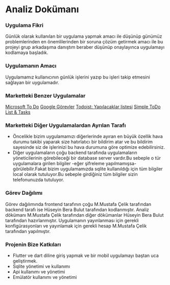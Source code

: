 # Analiz Dokümanı

### Uygulama Fikri
Günlük olarak kullanılan bir uygulama yapmak amacı ile düşünüp günümüz problemlerinden en önemlilerinden bir soruna çözüm getirmek amacı ile bu projeyi grup arkadaşıma danıştım beraber düşünüp onaylayınca uygulamayı kodlamaya başladık.

### Uygulamanın Amacı
Uygulamamız kullanıcının günlük işlerini yazıp bu işleri takip etmesini sağlayan bir uygulamadır.

### Marketteki Benzer Uygulamalar
[Microsoft To Do](https://play.google.com/store/apps/details?id=com.microsoft.todos&hl=tr&gl=US)
[Google Görevler](https://play.google.com/store/apps/details?id=com.google.android.apps.tasks&hl=tr&gl=US)
[Todoist: Yapılacaklar listesi](https://play.google.com/store/apps/details?id=com.todoist&hl=tr&gl=US)
[Simple ToDo List & Tasks](https://play.google.com/store/apps/details?id=app.nifu.simpletodo&hl=tr&gl=US)

### Marketteki Diğer Uygulamalardan Ayrılan Tarafı
- Öncelikle bizim uygulamamızı diğerlerinde ayıran en büyük özellik hava durumu takibi yaparak size hatırlatıcı bir bildirim atar ve bu bildirim sayesinde siz de işlerinizi bu hava durumuna göre optimize edebilirsiniz.
- Diğer uygulamaların çoğu backend tarafında uygulamaların yöneticilerinin görebileceği bir database server vardır.Bu sebeple o tür uygulamalara girilen bilgiler -eğer şifreleme yapılmamışsa- görülebilir.Fakat bizim uygulamamızda sqlite kullanıldığı için tüm bilgiler local olarak tutuluyor.Bu sebeple girdiğiniz tüm bilgiler sizin telefonunuzda tutuluyor.

### Görev Dağılımı
Görev dağılımında frontend tarafının çoğu M.Mustafa Çelik tarafından backend tarafı ise Hüseyin Bera Bulut tarafından kodlanmıştır.
Analiz dökümanı M.Mustafa Çelik tarafından diğer dökümanlar Hüseyin Bera Bulut tarafından hazırlanmıştır.
Uygulamanın yayınlanması için gerekli konfigürasyonları ve yayınlamak için gerekli hesap M.Mustafa Çelik tarafından yapılmıştır.

### Projenin Bize Katkıları
- Flutter ve dart diline giriş yapmak ve bir mobil uygulamayı baştan uca geliştirmek.
- Sqlite yönetimi ve kullanımı
- Api kullanımı ve yönetimi
- Emülatör kullanımı ve yönetimi
